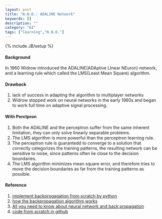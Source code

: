 ```yaml
---
layout: post
title: "N.N.D.: ADALINE Network"
keywords: []
description: ""
category: "AI"
tags: ["learning","N.N.D."]
---
```

{% include JB/setup %}


#### Background
In 1960 Widrow introduced the ADALINE(ADAptive LInear NEuron) network, and a
learning rule which called the LMS(Least Mean Square) algorithm.


#### Drawback
1. lack of success in adapting the algorithm to multiplayer networks
2. Widrow stopped work on neural networks in the early 1960s and began to work
   full time on adaptive signal processing.

#### With Perctpron
1. Both the ADALINE and the perceptron suffer from the same inherent limitation,
   they can only solve linearly separable problems.
2. The LMS algorithm is more powerful than the perceptron learning rule.
3. The perceptron rule is guarantedd to converge to a solution that correctly
   categorizes the training patterns, the resulting network can be sensitive to
   noise, since patterns often lie close to the decision boundaries.
4. The LMS algorithm minimizes mean square error, and therefore tries to move
   the decision boundaries as far from the training patterns as possible.


#### Reference
1. [implement backprogagation from scratch by python](https://machinelearningmastery.com/implement-backpropagation-algorithm-scratch-python/)
2. [how the backpropagation algorithm works](http://neuralnetworksanddeeplearning.com/chap2.html)
3. [All you need to know about neural network and back propagation](https://towardsdatascience.com/everything-you-need-to-know-about-neural-networks-and-backpropagation-machine-learning-made-easy-e5285bc2be3a)
4. [code from scratch in github](https://github.com/slip-slap/AI/tree/master/bp)
